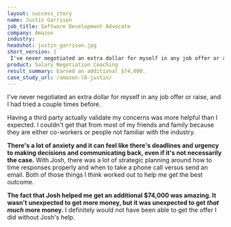 ```yaml
---
layout: success_story
name: Justin Garrison
job_title: Software Development Advocate
company: Amazon
industry: 
headshot: justin_garrison.jpg
short_version: |
 I've never negotiated an extra dollar for myself in any job offer or raise, and I had tried a couple times before. **The fact that Josh helped me get an additional $74,000 was amazing.** It wasn't unexpected to get more money, but it was unexpected to get that much more money.
product: Salary Negotiation Coaching
result_summary: Earned an additional $74,000.
case_study_url: /amazon-l6-justin/
---
```


I've never negotiated an extra dollar for myself in any job offer or raise, and I had tried a couple times before.

Having a third party actually validate my concerns was more helpful than I expected. I couldn't get that from most of my friends and family because they are either co-workers or people not familiar with the industry.

**There's a lot of anxiety and it can feel like there's deadlines and urgency to making decisions and communicating back, even if it's not necessarily the case.** With Josh, there was a lot of strategic planning around how to time responses properly and when to take a phone call versus send an email. Both of those things I think worked out to help me get the best outcome.

**The fact that Josh helped me get an additional $74,000 was amazing. It wasn't unexpected to get more money, but it was unexpected to get _that much_ more money.** I definitely would not have been able to get the offer I did without Josh's help.